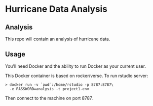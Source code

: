 Hurricane Data Analysis
=======================

Analysis
--------
This repo will contain an analysis of hurricane data.

Usage
-----
You'll need Docker and the ability to run Docker as your current user.

This Docker container is based on rocker/verse. To run rstudio server:

    > docker run -v `pwd`:/home/rstudio -p 8787:8787\
      -e PASSWORD=analysis -t project1-env
    
Then connect to the machine on port 8787.